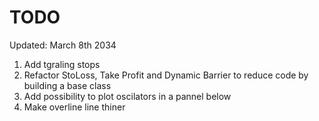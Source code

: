 # TODO

Updated: March 8th 2034

1. Add tgraling stops
2. Refactor StoLoss, Take Profit and Dynamic Barrier to reduce code by building a base class
3. Add possibility to plot oscilators in a pannel below
4. Make overline line thiner
